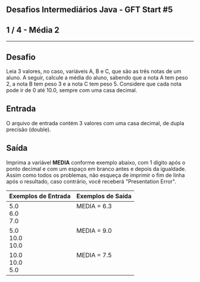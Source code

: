 Desafios Intermediários Java - GFT Start #5
-------------------------------------------
1 / 4 - Média 2
---------------

* * *

Desafio
-------

Leia 3 valores, no caso, variáveis A, B e C, que são as três notas de um aluno. A seguir, calcule a média do aluno,
sabendo que a nota A tem peso 2, a nota B tem peso 3 e a nota C tem peso 5. Considere que cada nota pode ir de 0 até
10.0, sempre com uma casa decimal.

Entrada
-------

O arquivo de entrada contém 3 valores com uma casa decimal, de dupla precisão (double).

Saída
-----

Imprima a variável **MEDIA** conforme exemplo abaixo, com 1 dígito após o ponto decimal e com um espaço em branco antes
e depois da igualdade. Assim como todos os problemas, não esqueça de imprimir o fim de linha após o resultado, caso
contrário, você receberá "Presentation Error".

| Exemplos de Entrada | Exemplos de Saída       |
|:--------------------|:------------------------|
| 5.0<br>6.0<br>7.0   | MEDIA = 6.3<br><br><br> |
| 5.0<br>10.0<br>10.0 | MEDIA = 9.0<br><br><br> |
| 10.0<br>10.0<br>5.0 | MEDIA = 7.5<br><br><br> |
